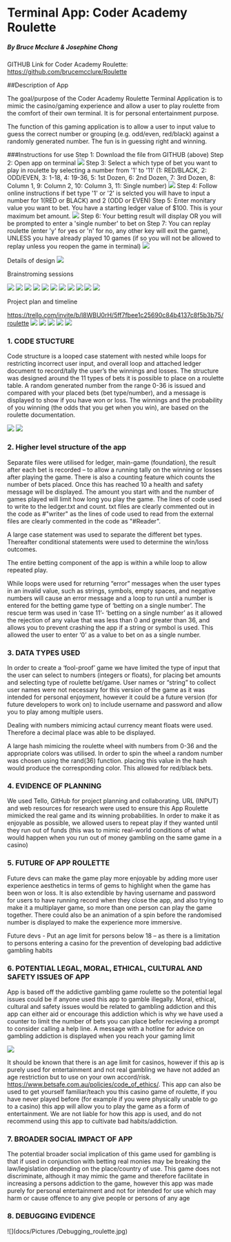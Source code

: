 # Terminal App: Coder Academy Roulette
##### By Bruce Mcclure & Josephine Chong

GITHUB Link for Coder Academy Roulette: <https://github.com/brucemcclure/Roulette>

##Description of App

The goal/purpose of the Coder Academy Roulette Terminal Application is to mimic the casino/gaming experience and allow a user to play roulette from the comfort of their own terminal. It is for personal entertainment purpose.

The function of this gaming application is to allow a user to input value to guess the correct number or grouping (e.g. odd/even, red/black) against a randomly generated number. The fun is in guessing right and winning.

###Instructions for use
Step 1:  Download the file from GITHUB (above)
Step 2: Open app on terminal
![](docs/Screenshots/1.png)
Step 3: Select a which type of bet you want to play in roulette by selecting a number from '1' to '11' (1: RED/BLACK, 2: ODD/EVEN, 3: 1-18, 4: 19-36, 5: 1st Dozen, 6: 2nd Dozen, 7: 3rd Dozen, 8: Column 1, 9: Column 2, 10: Column 3, 11: Single number)
![](docs/Screenshots/2.png)
Step 4: Follow online instructions if bet type '1' or '2' is selcted you will have to input a number for 1(RED or BLACK) and 2 (ODD or EVEN)
Step 5: Enter monitary value you want to bet. You have a starting ledger value of $100. This is your maximum bet amount.
![](docs/Screenshots/3.png)
Step 6: Your betting result will display OR you will be prompted to enter a 'single number' to bet on
Step 7: You can replay roulette (enter 'y' for yes or 'n' for no, any other key will exit the game), UNLESS you have already played 10 games (if so you will not be allowed to replay unless you reopen the game in terminal)
![](docs/Screenshots/4.png)



Details of design
![](docs/Pictures/Roulette.jpg)

Brainstroming sessions

![](docs/Pictures%20/brainstorming/1.jpg)
![](docs/Pictures%20/brainstorming/2.jpg)
![](docs/Pictures%20/brainstorming/3.jpg)
![](docs/Pictures%20/brainstorming/4.jpg)
![](docs/Pictures%20/brainstorming/5.jpg)
![](docs/Pictures%20/brainstorming/6.jpg)
![](docs/Pictures%20/brainstorming/7.jpg)
![](docs/Pictures%20/brainstorming/8.jpg)
![](docs/Pictures%20/brainstorming/9.jpg)
![](docs/Pictures%20/brainstorming/10.jpg)
![](docs/Pictures%20/brainstorming/11.jpg)

Project plan and timeline

https://trello.com/invite/b/l8WBU0rH/5ff7fbee1c25690c84b4137c8f5b3b75/roulette
![](docs/Pictures%20/Trello/t1.png)
![](docs/Pictures%20/Trello/t2.png)
![](docs//Pictures%20/Trello/moret1.png)
![](docs//Pictures%20/Trello/moret2.png)
![](docs//Pictures%20/Trello/moret3.png)
      



### 1.	CODE STUCTURE

Code structure is a looped case statement with nested while loops for restricting incorrect user input, and overall loop and attached ledger document to record/tally the user’s the winnings and losses. The structure was designed around the 11 types of bets it is possible to place on a roulette table. A random generated number from the range 0-36 is issued and compared with your placed bets (bet type/number), and a message is displayed to show if you have won or loss. The winnings and the probability of you winning (the odds that you get when you win), are based on the roulette documentation.

![](docs/Pictures%20/base_table.png)
![](docs/Pictures%20/odds.png)



### 2. Higher level structure of the app 

Separate files were utilised for ledger, main-game (foundation), the result after each bet is recorded – to allow a running tally on the winning or losses after playing the game. There is also a counting feature which counts the number of bets placed. Once this has reached 10 a health and safety message will be displayed. The amount you start with and the number of games played will limit how long you play the game. The lines of code used to write to the ledger.txt and count. txt files are clearly commented out in the code as #"writer" as the lines of code used to read from the external files are clearly commented in the code as "#Reader". 

A large case statement was used to separate the different bet types. Thereafter conditional statements were used to determine the win/loss outcomes. 

The entire betting component of the app is within a while loop to allow repeated play. 

While loops were used for returning “error” messages when the user types in an invalid value, such as strings, symbols, empty spaces, and negative numbers will cause an error message and a loop to run until a number is entered for the betting game type of ‘betting on a single number’. The rescue term was used in ‘case 11’- ‘betting on a single number’ as it allowed the rejection of any value that was less than 0 and greater than 36, and allows you to prevent crashing the app if a string or symbol is used. This allowed the user to enter ‘0’ as a value to bet on as a single number.

### 3.	DATA TYPES USED 

In order to create a ‘fool-proof’ game we have limited the type of input that the user can select to numbers (integers or floats), for placing bet amounts and selecting type of roulette bet/game. User names or “string” to collect user names were not necessary for this version of the game as it was intended for personal enjoyment, however it could be a future version (for future developers to work on) to include username and password and allow you to play among multiple users.

Dealing with numbers mimicing actaul currency meant floats were used. Therefore a decimal place was able to be displayed.

A large hash mimicing the roulette wheel with numbers from 0-36 and the appropriate colors was utilised. In order to spin the wheel a random number was chosen using the rand(36) function. placing this value in the hash would produce the corresponding color. This allowed for red/black bets.

### 4.	EVIDENCE OF PLANNING 
We used Tello, GitHub for project planning and collaborating. URL (INPUT) and web resources for research were used to ensure this App Roulette mimicked the real game and its winning probabilities. In order to make it as enjoyable as possible, we allowed users to repeat play if they wanted until they run out of funds (this was to mimic real-world conditions of what would happen when you run out of money gambling on the same game in a casino)

### 5. FUTURE OF APP ROULETTE
Future devs can make the game play more enjoyable by adding more user experience aesthetics in terms of gems to highlight when the game has been won or loss. It is also extendible by having username and password for users to have running record when they close the app, and also trying to make it a multiplayer game, so more than one person can play the game together. There could also be an animation of a spin before the randomised number is displayed to make the experience more immersive. 

Future devs - Put an age limit for persons below 18 – as there is a limitation to persons entering a casino for the prevention of developing bad addictive gambling habits

### 6. POTENTIAL LEGAL, MORAL, ETHICAL, CULTURAL AND SAFETY ISSUES OF APP

App is based off the addictive gambling game roulette so the potential legal issues could be if anyone used this app to gamble illegally. Moral, ethical, cultural and safety issues would be related to gambling addiction and this app can either aid or encourage this addiction which is why we have used a counter to limit the number of bets you can place befor recieving a prompt to consider calling a help line. A message with a hotline for advice on gambling addiction is displayed when you reach your gaming limit

![](docs/Pictures%20/broke.png)

It should be known that there is an age limit for casinos, however if this ap is purely used for entertainment and not real gambling we have not added an age restriction but to use on your own accord/risk.
https://www.betsafe.com.au/policies/code_of_ethics/. 
This app can also be used to get yourself familiar/teach you this casino game of roulette, if you have never played before (for example if you were physically unable to go to a casino) this app will allow you to play the game as a form of entertainment. We are not liable for how this app is used, and do not recommend using this app to cultivate bad habits/addiction.

### 7. BROADER SOCIAL IMPACT OF APP  

The potential broader social implication of this game used for gambling is that if used in conjunction with betting real monies may be breaking the law/legislation depending on the place/country of use. This game does not discriminate, although it may mimic the game and therefore facilitate in increasing a persons addiction to the game, however this app was made purely for personal entertainment and not for intended for use which may harm or cause offence to any give people or persons of any age

### 8. DEBUGGING EVIDENCE

![](docs/Pictures /Debugging_roulette.jpg)
      



